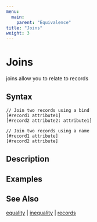 ```yaml
---
menu:
  main:
    parent: "Equivalence"
title: "Joins"
weight: 3
---
```


# Joins

joins allow you to relate to records

## Syntax

```eve
// Join two records using a bind
[#record1 attribute1]
[#record2 attribute2: attribute1]

// Join two records using a name
[#record1 attribute]
[#record2 attribute]
```

## Description

## Examples

## See Also

[equality](../equality) | [inequality](../inequality) | [records](../records)